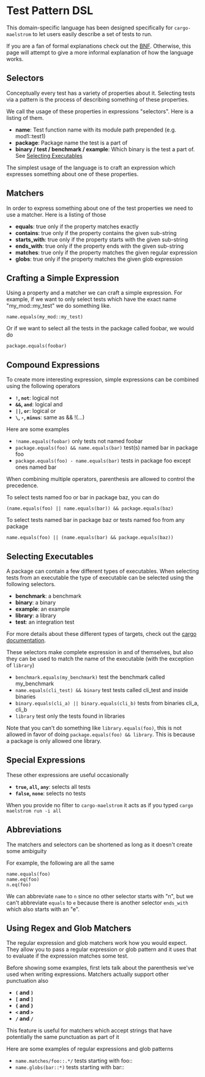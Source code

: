 # Test Pattern DSL

This domain-specific language has been designed specifically for `cargo-maelstrom`
to let users easily describe a set of tests to run.

If you are a fan of formal explanations check out the
[BNF](./test_pattern_dsl/bnf.md). Otherwise, this page will attempt to give a
more informal explanation of how the language works.

## Selectors

Conceptually every test has a variety of properties about it. Selecting tests
via a pattern is the process of describing something of these properties.

We call the usage of these properties in expressions "selectors". Here is a
listing of them.

- **name**: Test function name with its module path prepended (e.g. mod1::test1)
- **package**: Package name the test is a part of
- **binary / test / benchmark / example**: Which binary is the test
    a part of. See [Selecting Executables](#selecting-executables)

The simplest usage of the language is to craft an expression which expresses
something about one of these properties.

## Matchers
In order to express something about one of the test properties we need to use a
matcher. Here is a listing of those

- **equals**: true only if the property matches exactly
- **contains**: true only if the property contains the given sub-string
- **starts_with**: true only if the property starts with the given sub-string
- **ends_with**: true only if the property ends with the given sub-string
- **matches**: true only if the property matches the given regular expression
- **globs**: true only if the property matches the given glob expression

## Crafting a Simple Expression
Using a property and a matcher we can craft a simple expression. For example, if
we want to only select tests which have the exact name "my_mod::my_test" we do
something like.

```
name.equals(my_mod::my_test)
```

Or if we want to select all the tests in the package called foobar, we would do

```
package.equals(foobar)
```

## Compound Expressions
To create more interesting expression, simple expressions can be combined using
the following operators

- **`!`, `not`**: logical not
- **`&&`, `and`**: logical and
- **`||`, `or`**: logical or
- **`\`, `-`, `minus`**: same as && !(...)

Here are some examples

- `!name.equals(foobar)` only tests not named foobar
- `package.equals(foo) && name.equals(bar)` test(s) named bar in package foo
- `package.equals(foo) - name.equals(bar)` tests in package foo except ones named bar

When combining multiple operators, parenthesis are allowed to control the
precedence.

To select tests named foo or bar in package baz, you can do
```
(name.equals(foo) || name.equals(bar)) && package.equals(baz)
```

To select tests named bar in package baz or tests named foo from any package
```
name.equals(foo) || (name.equals(bar) && package.equals(baz))
```

## Selecting Executables
A package can contain a few different types of executables. When selecting tests
from an executable the type of executable can be selected using the following
selectors.

- **benchmark**: a benchmark
- **binary**: a binary
- **example**: an example
- **library**: a library
- **test**: an integration test

For more details about these different types of targets, check out the [cargo
documentation](https://doc.rust-lang.org/cargo/reference/cargo-targets.html).

These selectors make complete expression in and of themselves, but also they can
be used to match the name of the executable (with the exception of `library`)

- `benchmark.equals(my_benchmark)` test the benchmark called my_benchmark
- `name.equals(cli_test) && binary` test tests called cli_test and inside binaries
- `binary.equals(cli_a) || binary.equals(cli_b)` tests from binaries cli_a, cli_b
- `library` test only the tests found in libraries

Note that you can't do something like `library.equals(foo)`, this is not allowed
in favor of doing `package.equals(foo) && library`. This is because a package is
only allowed one library.

## Special Expressions
These other expressions are useful occasionally

- **`true`, `all`, `any`**: selects all tests
- **`false`, `none`**: selects no tests

When you provide no filter to `cargo-maelstrom` it acts as if you typed `cargo
maelstrom run -i all`

## Abbreviations

The matchers and selectors can be shortened as long as it doesn't create some
ambiguity

For example, the following are all the same
```
name.equals(foo)
name.eq(foo)
n.eq(foo)
```

We can abbreviate `name` to `n` since no other selector starts with "n", but we
can't abbreviate `equals` to `e` because there is another selector `ends_with`
which also starts with an "e".

## Using Regex and Glob Matchers

The regular expression and glob matchers work how you would expect. They allow
you to pass a regular expression or glob pattern and it uses that to evaluate if
the expression matches some test.

Before showing some examples, first lets talk about the parenthesis we've used
when writing expressions. Matchers actually support other punctuation also

- **`(` and `)`**
- **`[` and `]`**
- **`{` and `}`**
- **`<` and `>`**
- **`/` and `/`**

This feature is useful for matchers which accept strings that have potentially
the same punctuation as part of it

Here are some examples of regular expressions and glob patterns

- `name.matches/foo::.*/` tests starting with foo::
- `name.globs(bar::*)` tests starting with bar::
